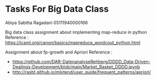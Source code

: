 # Tasks For Big Data Class
Abiya Sabitta Ragadani
05111940000166

Big data class assignment about implementing map-reduce in python
Reference : https://icaml.org/canon/basics/mapreduce_wordcout_python.html

Assignment about fp-growth and Apriori
Reference : 
- https://github.com/DAR-DatenanalyseRehberg/DDDD_Data-Driven-Dealings-Development/blob/main/Market_Basket_DDDD.ipynb
- http://rasbt.github.io/mlxtend/user_guide/frequent_patterns/apriori/
